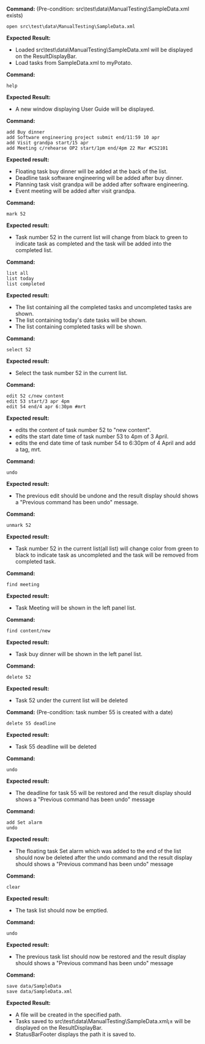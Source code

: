 **Command:** 
(Pre-condition: src\test\data\ManualTesting\SampleData.xml exists)

    open src\test\data\ManualTesting\SampleData.xml

**Expected Result:**

* Loaded src\test\data\ManualTesting\SampleData.xml will be displayed on the ResultDisplayBar.
* Load tasks from SampleData.xml to myPotato.

**Command:**

    help

**Expected Result:**

* A new window displaying User Guide will be displayed.

**Command:**

    add Buy dinner
    add Software engineering project submit end/11:59 10 apr
    add Visit grandpa start/15 apr
    add Meeting c/rehearse OP2 start/1pm end/4pm 22 Mar #CS2101

**Expected result:**

* Floating task buy dinner will be added at the back of the list.
* Deadline task software engineering will be added after buy dinner.
* Planning task visit grandpa will be added after software engineering.
* Event meeting will be added after visit grandpa.

**Command:**

    mark 52

**Expected result:**

* Task number 52 in the current list will change from black to green to indicate task as completed and the task will be added into the completed list.

**Command:**

    list all
    list today
    list completed

**Expected result:**

* The list containing all the completed tasks and uncompleted tasks are shown.
* The list containing today's date tasks will be shown.
* The list containing completed tasks will be shown.

**Command:**

    select 52

**Expected result:**

* Select the task number 52 in the current list.

**Command:**

    edit 52 c/new content
    edit 53 start/3 apr 4pm
    edit 54 end/4 apr 6:30pm #mrt

**Expected result:**

* edits the content of task number 52 to "new content".
* edits the start date time of task number 53 to 4pm of 3 April.
* edits the end date time of task number 54 to 6:30pm of 4 April and add a tag, mrt.

**Command:**

    undo

**Expected result:**

* The previous edit should be undone and the result display should shows a "Previous command has been undo" message.

**Command:**

    unmark 52

**Expected result:**

* Task number 52 in the current list(all list) will change color from green to black to indicate task as uncompleted and the task will be removed from completed task.

**Command:**

    find meeting

**Expected result:**

* Task Meeting will be shown in the left panel list.

**Command:**

    find content/new

**Expected result:**

* Task buy dinner will be shown in the left panel list.

**Command:**

    delete 52

**Expected result:**

* Task 52 under the current list will be deleted

**Command:**
(Pre-condition: task number 55 is created with a date)

    delete 55 deadline

**Expected result:**

* Task 55 deadline will be deleted

**Command:**

    undo

**Expected result:**

* The deadline for task 55 will be restored and the result display should shows a "Previous command has been undo" message

**Command:**

    add Set alarm
    undo

**Expected result:**

* The floating task Set alarm which was added to the end of the list should now be deleted after the undo command and the result           display should shows a "Previous command has been undo" message

**Command:**

    clear

**Expected result:**

* The task list should now be emptied.

**Command:**

    undo

**Expected result:**

* The previous task list should now be restored and the result display should shows a "Previous command has been undo" message

**Command:**

    save data/SampleData
    save data/SampleData.xml

**Expected Result:**

* A file will be created in the specified path.
* Tasks saved to src\test\data\ManualTesting\SampleData.xml¡± will be displayed on the ResultDisplayBar.
* StatusBarFooter displays the path it is saved to.
